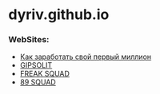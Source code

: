 # dyriv.github.io
### WebSites:

- [Как заработать свой первый миллион](https://dyriv.github.io/lesson_12/ "Создан и помощью bootstrap")
- [GIPSOLIT](https://dyriv.github.io/gipsolit/ "Гипсолит")
- [FREAK SQUAD](https://dyriv.github.io/FreakSquad/ "Участники Freak Squad'a")
- [89 SQUAD](https://dyriv.github.io/89squad/ "Участники 89 Squad'a")
